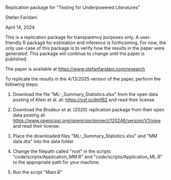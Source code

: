 Replication package for "Testing for Underpowered Literatures"

Stefan Faridani

April 14, 2024

This is a replication package for transparency purposes only. A user-friendly R package for estimation and inference is forthcoming. For now, the only use-case of this package is to verify how the results in the paper were generated. This package will continue to change until the paper is published.

The paper is available at https://www.stefanfaridani.com/research

To replicate the results in the 4/13/2025 version of the paper, perform the following steps:

1. Download the file "ML-_Summary_Statistics.xlsx" from the open data posting of Klein et al. at: https://osf.io/dmf62 and read their license 

2. Download the Brodeur et al. (2020) replication package from their open data posting at: https://www.openicpsr.org/openicpsr/project/120246/version/V1/view and read their license.

3. Place the downloaded files "ML-_Summary_Statistics.xlsx" and "MM data.dta" into the data folder

4. Change the filepath called "root" in the scripts "code/scripts/Application_MM.R" and "code/scripts/Application_ML.R" to the appropriate path for your machine. 

5. Run the script "Main.R"
